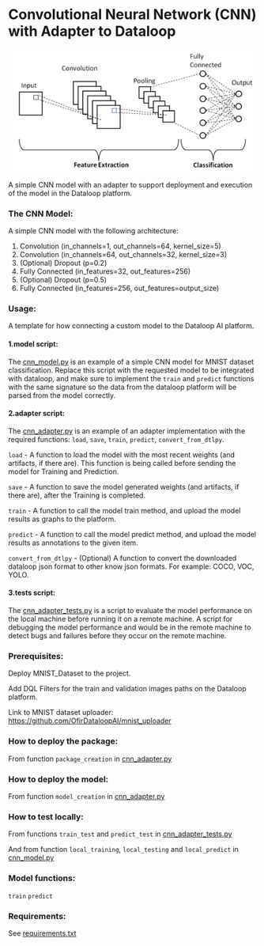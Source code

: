 # Convolutional Neural Network (CNN) with Adapter to Dataloop

![cnn.png](images%2Fcnn.png)

A simple CNN model with an adapter to support deployment and execution of the model in the Dataloop platform.


### The CNN Model:

A simple CNN model with the following architecture:
1. Convolution (in_channels=1, out_channels=64, kernel_size=5)
2. Convolution (in_channels=64, out_channels=32, kernel_size=3)
3. (Optional) Dropout (p=0.2)
4. Fully Connected (in_features=32, out_features=256)
5. (Optional) Dropout (p=0.5)
6. Fully Connected (in_features=256, out_features=output_size)

### Usage:

A template for how connecting a custom model to the Dataloop AI platform.

#### 1.model script:

The [cnn_model.py](cnn_model.py) is an example of a simple CNN model for MNIST dataset classification.
Replace this script with the requested model to be integrated with dataloop, and make sure to implement the `train` and 
`predict` functions with the same signature so the data from the dataloop platform will be parsed from the model 
correctly.

#### 2.adapter script:

The [cnn_adapter.py](cnn_adapter.py) is an example of an adapter implementation with the required functions:
`load`, `save`, `train`, `predict`, `convert_from_dtlpy`.

`load` - A function to load the model with the most recent weights (and artifacts, if there are). This function is 
being called before sending the model for Training and Prediction.

`save` - A function to save the model generated weights (and artifacts, if there are), after the Training is completed.

`train` - A function to call the model train method, and upload the model results as graphs to the platform.

`predict` - A function to call the model predict method, and upload the model results as annotations to the given item.

`convert_from_dtlpy` - (Optional) A function to convert the downloaded dataloop json format to other know json formats.
For example: COCO, VOC, YOLO.

#### 3.tests script:

The [cnn_adapter_tests.py](cnn_adapter_tests.py) is a script to evaluate the model performance on the local machine 
before running it on a remote machine. A script for debugging the model performance and would be in the remote machine 
to detect bugs and failures before they occur on the remote machine.  



### Prerequisites:

Deploy MNIST_Dataset to the project.

Add DQL Filters for the train and validation images paths on the Dataloop platform.

Link to MNIST dataset uploader: https://github.com/OfirDataloopAI/mnist_uploader

### How to deploy the package:

From function `package_creation` in [cnn_adapter.py](cnn_adapter.py)

### How to deploy the model:

From function `model_creation` in [cnn_adapter.py](cnn_adapter.py)

### How to test locally:

From functions `train_test` and `predict_test` in [cnn_adapter_tests.py](cnn_adapter_tests.py)

And from function `local_training`, `local_testing` and `local_predict` in [cnn_model.py](cnn_model.py)

### Model functions:

`train`
`predict`


### Requirements: 

See [requirements.txt](requirements.txt)

